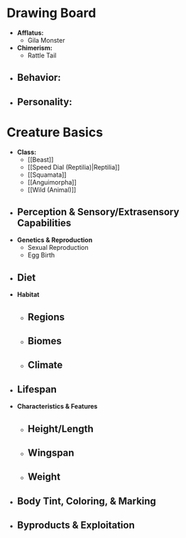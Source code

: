 # Drawing Board
- **Afflatus:**
	- Gila Monster
- **Chimerism:**
	- Rattle Tail
- **Behavior:**
	- 
- **Personality:**
	- 
# Creature Basics
- **Class:**
	- [[Beast]]
	- [[Speed Dial (Reptilia)|Reptilia]]
	- [[Squamata]]
	- [[Anguimorpha]]
	- [[Wild (Animal)]]
- **Perception & Sensory/Extrasensory Capabilities**
	- 
- **Genetics & Reproduction**
	- Sexual Reproduction
	- Egg Birth
- **Diet**
	- 
- **Habitat**
	- Regions
		- 
	- Biomes
		- 
	- Climate
		- 
- **Lifespan**
	- 
- **Characteristics & Features**
	- Height/Length
		- 
	- Wingspan
		- 
	- Weight
		- 
- **Body Tint, Coloring, & Marking**
	- 
- **Byproducts & Exploitation**
	- 